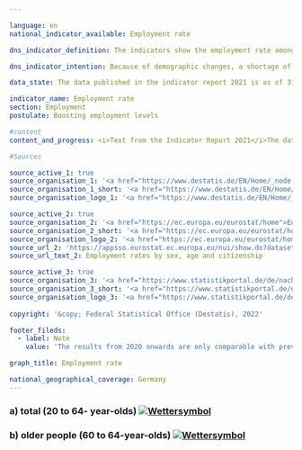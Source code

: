 ```yaml
---

language: en    
national_indicator_available: Employment rate    

dns_indicator_definition: The indicators show the employment rate among the total population aged between 20 and 64 (8.5.a) and the employment rate among the population aged 60 to 64 (8.5.b), measured in each case as a share of the total population of the same age group.    

dns_indicator_intention: Because of demographic changes, a shortage of skilled labour may occur in Germany in the long term. At the same time, the social security system faces a growing threat of underfunding. The potential pool of labour must therefore be used more effectively in future. The employment rate in the employable age group (20 to 64-year-olds) is to be increased to 78% by 2030. Another objective of the German Government is an employment rate of 60% among older people (60 to 64-year-olds) by 2030.    

data_state: The data published in the indicator report 2021 is as of 31.12.2020. The data shown on the DNS-Online-Platform is updated regularly, so that more current data may be available online than published in the indicator report 2021.    

indicator_name: Employment rate    
section: Employment    
postulate: Boosting employment levels    

#content     
content_and_progress: <i>Text from the Indicator Report 2021</i>The data source for the indicators is the EU Labour Force Survey, which is integrated into the microcensus in Germany. The Labour Force Survey is conducted throughout each year and is initially summarised by Eurostat in the form of quarterly findings, which are then consolidated into annual average values. It covers the population living in private households but excludes people living in shared accommodation. The available labour force potential in the Labour Force Survey comprises persons who have reached the age of 15 and who, for at least one hour during the reference week, have performed paid work or have acted as unpaid family workers. The survey also includes persons who temporarily did not work, because they were absent, for example because of leave or illness.<br>It should also be noted that annual average findings have been used for the employment rates since 2005. In previous years, the calculations were based on one fixed reporting week per year. From 2011 onwards, the interviewing was redesigned in order to improve the recording of employment, and the extrapolation factor for population estimates based on the intercensal population updates was adapted in the light of the 2011 census. From the 2016 reference year the sampling frame was updated on the basis of the 2011 census.<br>The employment rate overall (20 to 64-year-olds) rose by 11.9 percentage points from 68.7% in 2000 to 80.6% in 2019, which means that the target value of 78.0% for 2030 has already been achieved.<br>The employment rate for among older people (60 to 64-year-olds) rose by 42.2 percentage points from 19.6% in 2000 to 61.8% in 2019. The employment rate for men in that age group had more than doubled, rising by 39.4 percentage points to 66.6%. The rate for women even increased almost fivefold to 57.1%. And so the targeted 60% employment rate for older people in employment was likewise reached ahead of the deadline set in the German Sustainable Development Strategy.<br>The overall employment rates for women and men have developed in the same direction since 2000 but at different rates. The rate for 20 to 64-year-old men rose in the period under review by 8.1 percentage points to 84.6%, whereas in the case of women it rose by 15.9 percentage points to 76.6%, which was a far more rapid rise, albeit from a lower starting point. When assessing the increase in the employment rate for women, it should be taken into account that this growth was accompanied by an increase in part-time employment. In the year 2000, 61.5% of employed women worked full-time, while 38.5% worked part-time. In 2019 the breakdown was 52.9% full-time and 47.1% part-time. By way of comparison, the proportion of the male workforce in full-time employment dropped from 95.7% in 2000 to 90.5% in 2019.<br>A breakdown into age groups shows diverse employment rate trends. Among 20 to 24-year-olds, the rate rose from 2000 to 2019 by 2.5 percentage points to 67.3%. Their lower rate of employment compared with the 25- to 59-year-olds is partly due to average periods of training in colleges and universities, which delays their entry into working life. Among 25- to 59-year-olds, by contrast, the employment rate rose to 84.8%, an increase of 8.6 percentage points from 2000 to 2019.    

#Sources    

source_active_1: true
source_organisation_1: '<a href="https://www.destatis.de/EN/Home/_node.html">Federal Statistical Office</a>'
source_organisation_1_short: '<a href="https://www.destatis.de/EN/Home/_node.html">Federal Statistical Office</a>'
source_organisation_logo_1: '<a href="https://www.destatis.de/EN/Home/_node.html"><img src="ttps://g205sdgs.github.io/sdg-indicators/public/logosEn/destatis.png" alt="Federal Statistical Office" title=" Click here to visit the homepage of the organizationFederal Statistical Office" style="height:60px; width:148px; border: transparent"/></a>'

source_active_2: true
source_organisation_2: '<a href="https://ec.europa.eu/eurostat/home">Eurostat</a>'
source_organisation_2_short: '<a href="https://ec.europa.eu/eurostat/home">Eurostat</a>'
source_organisation_logo_2: '<a href="https://ec.europa.eu/eurostat/home"><img src="ttps://g205sdgs.github.io/sdg-indicators/public/logosEn/eurostat.png" alt="Eurostat" title=" Click here to visit the homepage of the organizationEurostat" style="height:60px; width:148px; border: transparent"/></a>'
source_url_2: 'https://appsso.eurostat.ec.europa.eu/nui/show.do?dataset=lfsa_ergan&lang=en'
source_url_text_2: Employment rates by sex, age and citizenship

source_active_3: true
source_organisation_3: '<a href="https://www.statistikportal.de/de/nachhaltigkeit">Sustainable Development Working Group</a>'
source_organisation_3_short: '<a href="https://www.statistikportal.de/de/nachhaltigkeit">Sustainable Development Working Group</a>'
source_organisation_logo_3: '<a href="https://www.statistikportal.de/de/nachhaltigkeit"><img src="ttps://g205sdgs.github.io/sdg-indicators/public/logosEn/agne.png" alt="Sustainable Development Working Group" title=" Click here to visit the homepage of the organizationSustainable Development Working Group" style="height:60px; width:148px; border: transparent"/></a>'
    
copyright: '&copy; Federal Statistical Office (Destatis), 2022'    

footer_fileds:
  - label: Note
    value: 'The results from 2020 onwards are only comparable with previous years to a limited extent. Age group 60 - 64 years: Limited significance for Bremen - men 2010, women 2010 - 2012 and 2015 as well as Saarland - women 2010.<br><br> Länder, Age group 60 - 64 years: The data is based on a special evaluation and is not publicly available.'    

graph_title: Employment rate    

national_geographical_coverage: Germany    
---
```



<div>
  <div class="my-header">
    <h3>a) total (20 to 64- year-olds)
      <a href="https://dnsTestEnvironment.github.io/dns-indicators/en/status"><img src="https://g205sdgs.github.io/sdg-indicators/public/Wettersymbole/Sonne.png" title="Text will follow soon" alt="Wettersymbol"/>
      </a>
    </h3>
  </div>
  <div class="my-header-note">
  </div>
</div>
<div>
  <div class="my-header">
    <h3>b) older people (60 to 64-year-olds)
      <a href="https://dnsTestEnvironment.github.io/dns-indicators/en/status"><img src="https://g205sdgs.github.io/sdg-indicators/public/Wettersymbole/Sonne.png" title="Text will follow soon" alt="Wettersymbol"/>
      </a>
    </h3>
  </div>
  <div class="my-header-note">
  </div>
</div>